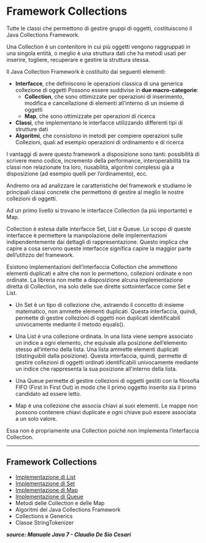 # Framework Collections

Tutte le classi che permettono di gestire gruppi di oggetti, costituiscono il Java Collections Framework. 

Una Collection è un contenitore in cui più oggetti vengono raggruppati in una singola entità, o meglio è una struttura dati che ha metodi usati per inserire, togliere, recuperare e gestire la struttura stessa.

Il Java Collection Framework è costituito dai seguenti elementi:

* __Interfacce__, che definiscono le operazioni classica di una generica collezione di oggetti
	Possono essere suddivise in __due macro-categorie__:
	* __Collection__, che sono ottimizzate per operazioni di inserimento, modifica e cancellazione di elementi all’interno di un insieme di oggetti
	* __Map__, che sono ottimizzate per operazioni di ricerca
* __Classi__, che implementano le interfacce utilizzando differenti tipi di strutture dati 
* __Algoritmi__, che consistono in metodi per compiere operazioni sulle Collezioni, quali ad esempio operazioni di ordinamento e di ricerca

I vantaggi di avere questo framework a disposizione sono tanti: possibilità di scrivere meno codice, incremento della performance, interoperabilità tra classi non relazionate tra loro, riusabilità, algoritmi complessi già a disposizione (ad esempio quelli per l’ordinamento), ecc.

Andremo ora ad analizzare le caratteristiche del framework e studiamo le principali classi concrete che permettono di gestire al meglio le nostre collezioni di oggetti.

Ad un primo livello si trovano le interfacce Collection (la più importante) e Map.

Collection è estesa dalle interfacce Set, List e Queue. 
Lo scopo di queste interfacce è permettere la manipolazione delle implementazioni indipendentemente dai dettagli di rappresentazione. 
Questo implica che capire a cosa servono queste interfacce significa capire la maggior parte dell’utilizzo del framework.

Esistono implementazioni dell’interfaccia Collection che ammettono elementi duplicati e altre che non lo permettono, collezioni ordinate e non ordinate. 
La libreria non mette a disposizione alcuna implementazione diretta di Collection, ma solo delle sue dirette sottointerfacce come Set e List.

* Un Set è un tipo di collezione che, astraendo il concetto di insieme matematico, non ammette elementi duplicati. 
Questa interfaccia, quindi, permette di gestire collezioni di oggetti non duplicati identificabili univocamente mediante il metodo equals().

* Una List è una collezione ordinata. In una lista viene sempre associato un indice a ogni elemento, che equivale alla posizione dell’elemento stesso all’interno della lista. 
Una lista ammette elementi duplicati (distinguibili dalla posizione). 
Questa interfaccia, quindi, permette di gestire collezioni di oggetti ordinati identificabili univocamente mediante un indice che rappresenta la sua posizione all’interno della lista.

* Una Queue permette di gestire collezioni di oggetti gestiti con la filosofia FIFO (First In First Out) in modo che il primo oggetto inserito sia il primo candidato ad essere letto.

* Map è una collezione che associa chiavi ai suoi elementi. Le mappe non possono contenere chiavi duplicate e ogni chiave può essere associata a un solo valore.

Essa non è propriamente una Collection poiché non implementa l’interfaccia Collection.

---

## Framework Collections	
* [Implementazione di List](./15_Implementazione_List.md)	
* [Implementazione di Set](./15_Implementazione_Set.md)	
* [Implementazione di Map](./15_Implementazione_Map.md)	
* [Implementazione di Queue](./15_Implementazione_Queue.md)	
* Metodi delle Collection e delle Map	
* Algoritmi del Java Collections Framework	
* Collections e Generics	
* Classe StringTokenizer	

___source: Manuale Java 7 - Claudio De Sio Cesari___
